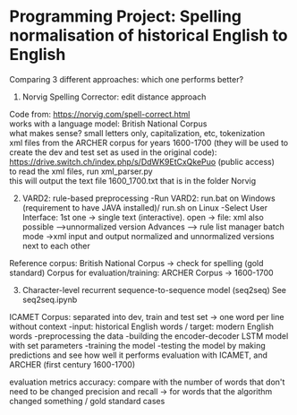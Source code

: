 # Programming Project: Spelling normalisation of historical English to English
Comparing 3 different approaches: which one performs better?

1. Norvig Spelling Corrector: edit distance approach

Code from: https://norvig.com/spell-correct.html \
works with a language model: British National Corpus \
what makes sense? small letters only, capitalization, etc, tokenization \
xml files from the ARCHER corpus for years 1600-1700 (they will be used to create the dev and test set as used in the original code): https://drive.switch.ch/index.php/s/DdWK9EtCxQkePuo (public access) \
to read the xml files, run xml_parser.py \
this will output the text file 1600_1700.txt that is in the folder Norvig


2. VARD2: rule-based preprocessing
-Run VARD2: run.bat on Windows (requirement to have JAVA installed)/ run.sh on Linux
-Select User Interface: 1st one -> single text (interactive). open -> file: xml also possible
-->unnormalized version 
Advances --> rule list manager
batch mode ->xml input and output
normalized and unnormalized versions next to each other 


Reference corpus: British National Corpus -> check for spelling (gold standard)
Corpus for evaluation/training: ARCHER Corpus -> 1600-1700

3. Character-level recurrent sequence-to-sequence model (seq2seq)
See seq2seq.ipynb

ICAMET Corpus: separated into dev, train and test set -> one word per line without context
-input: historical English words / target: modern English words
-preprocessing the data
-building the encoder-decoder LSTM model with set parameters
-training the model
-testing the model by making predictions and see how well it performs
evaluation with ICAMET, and ARCHER (first century 1600-1700)

evaluation metrics
accuracy: compare with the number of words that don't need to be changed
precision and recall -> for words that the algorithm changed something / gold standard cases 


